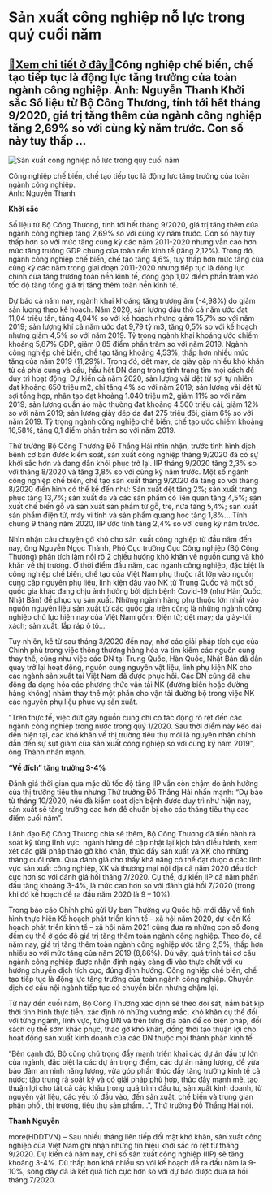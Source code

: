 Sản xuất công nghiệp nỗ lực trong quý cuối năm
==============================================

[:gift:Xem chi tiết ở đây:gift:](https://hddtvn.com/san-xuat-cong-nghiep-no-luc-trong-quy-cuoi-nam/)Công nghiệp chế biến, chế tạo tiếp tục là động lực tăng trưởng của toàn ngành công nghiệp. Ảnh: Nguyễn Thanh Khởi sắc Số liệu từ Bộ Công Thương, tính tới hết tháng 9/2020, giá trị tăng thêm của ngành công nghiệp tăng 2,69% so với cùng kỳ năm trước. Con số này tuy thấp …
------------------------------------------------------------------------------------------------------------------------------------------------------------------------------------------------------------------------------------------------------------------------------





![Sản xuất công nghiệp nỗ lực trong quý cuối năm](https://hddtvn.com/wp-content/uploads/2021/01/3817_9-_3705_e4d6448371628b3cd273.jpg "Sản xuất công nghiệp nỗ lực trong quý cuối năm")


Công nghiệp chế biến, chế tạo tiếp tục là động lực tăng trưởng của toàn ngành công nghiệp.  
 Ảnh: Nguyễn Thanh



**Khởi sắc**


Số liệu từ Bộ Công Thương, tính tới hết tháng 9/2020, giá trị tăng thêm của ngành công nghiệp tăng 2,69% so với cùng kỳ năm trước. Con số này tuy thấp hơn so với mức tăng cùng kỳ các năm 2011-2020 nhưng vẫn cao hơn mức tăng trưởng GDP chung của toàn nền kinh tế (tăng 2,12%). Trong đó, ngành công nghiệp chế biến, chế tạo tăng 4,6%, tuy thấp hơn mức tăng của cùng kỳ các năm trong giai đoạn 2011-2020 nhưng tiếp tục là động lực chính của tăng trưởng toàn nền kinh tế, đóng góp 1,02 điểm phần trăm vào tốc độ tăng tổng giá trị tăng thêm toàn nền kinh tế.





Dự báo cả năm nay, ngành khai khoáng tăng trưởng âm (-4,98%) do giảm sản lượng theo kế hoạch. Năm 2020, sản lượng dầu thô cả năm ước đạt 11,04 triệu tấn, tăng 4,04% so với kế hoạch nhưng giảm 15,7% so với năm 2019; sản lượng khí cả năm ước đạt 9,79 tỷ m3, tăng 0,5% so với kế hoạch nhưng giảm 4,5% so với năm 2019. Tỷ trọng ngành khai khoáng ước chiếm khoảng 5,87% GDP, giảm 0,85 điểm phần trăm so với năm 2019. 
Ngành công nghiệp chế biến, chế tạo tăng khoảng 4,53%, thấp hơn nhiều mức tăng của năm 2019 (11,29%). Trong đó, dệt may, da giày gặp nhiều khó khăn từ cả phía cung và cầu, hầu hết DN đang trong tình trạng tìm mọi cách để duy trì hoạt động. Dự kiến cả năm 2020, sản lượng vải dệt từ sợi tự nhiên đạt khoảng 650 triệu m2, chỉ tăng 4% so với năm 2019; sản lượng vải dệt từ sợi tổng hợp, nhân tạo đạt khoảng 1.040 triệu m2, giảm 11% so với năm 2019; sản lượng quần áo mặc thường đạt khoảng 4.500 triệu cái, giảm 12% so với năm 2019; sản lượng giày dép da đạt 275 triệu đôi, giảm 6% so với năm 2019. Tỷ trọng ngành công nghiệp chế biến, chế tạo ước chiếm khoảng 16,58%, tăng 0,1 điểm phần trăm so với năm 2019.






Thứ trưởng Bộ Công Thương Đỗ Thắng Hải nhìn nhận, trước tình hình dịch bệnh cơ bản được kiểm soát, sản xuất công nghiệp tháng 9/2020 đã có sự khởi sắc hơn và đang dần khôi phục trở lại. IIP tháng 9/2020 tăng 2,3% so với tháng 8/2020 và tăng 3,8% so với cùng kỳ năm trước. Một số ngành công nghiệp chế biến, chế tạo sản xuất tháng 9/2020 đã tăng so với tháng 8/2020 điển hình có thể kể đến như: Sản xuất dệt tăng 2%; sản xuất trang phục tăng 13,7%; sản xuất da và các sản phẩm có liên quan tăng 4,5%; sản xuất chế biến gỗ và sản xuất sản phẩm từ gỗ, tre, nứa tăng 5,4%; sản xuất sản phẩm điện tử, máy vi tính và sản phẩm quang học tăng 1,8%… Tính chung 9 tháng năm 2020, IIP ước tính tăng 2,4% so với cùng kỳ năm trước.


Nhìn nhận câu chuyện gỡ khó cho sản xuất công nghiệp từ đầu năm đến nay, ông Nguyễn Ngọc Thành, Phó Cục trưởng Cục Công nghiệp (Bộ Công Thương) phân tích làm nổi rõ 2 chiều hướng khó khăn về nguồn cung và khó khăn về thị trường. Ở thời điểm đầu năm, các ngành công nghiệp, đặc biệt là công nghiệp chế biến, chế tạo của Việt Nam phụ thuộc rất lớn vào nguồn cung cấp nguyên phụ liệu, linh kiện đầu vào NK từ Trung Quốc và một số quốc gia khác đang chịu ảnh hưởng bởi dịch bệnh Covid-19 (như Hàn Quốc, Nhật Bản) để phục vụ sản xuất. Những ngành hàng phụ thuộc lớn nhất vào nguồn nguyên liệu sản xuất từ các quốc gia trên cũng là những ngành công nghiệp chủ lực hiện nay của Việt Nam gồm: Điện tử; dệt may; da giày-túi xách; sản xuất, lắp ráp ô tô…


Tuy nhiên, kể từ sau tháng 3/2020 đến nay, nhờ các giải pháp tích cực của Chính phủ trong việc thông thương hàng hóa và tìm kiếm các nguồn cung thay thế, cũng như việc các DN tại Trung Quốc, Hàn Quốc, Nhật Bản đã dần quay trở lại hoạt động, nguồn cung nguyên vật liệu, linh phụ kiện NK cho các ngành sản xuất tại Việt Nam đã được phục hồi. Các DN cũng đã chủ động đa dạng hóa các phương thức vận tải NK (đường biển hoặc đường hàng không) nhằm thay thế một phần cho vận tải đường bộ trong việc NK các nguyên phụ liệu phục vụ sản xuất.


“Trên thực tế, việc đứt gãy nguồn cung chỉ có tác động rõ rệt đến các ngành công nghiệp trong nước trong quý 1/2020. Sau thời điểm này kéo dài đến hiện tại, các khó khăn về thị trường tiêu thụ mới là nguyên nhân chính dẫn đến sự sụt giảm của sản xuất công nghiệp so với cùng kỳ năm 2019”, ông Thành nhấn mạnh.


**“Về đích” tăng trưởng 3-4%**


Đánh giá thời gian qua mặc dù tốc độ tăng IIP vẫn còn chậm do ảnh hưởng của thị trường tiêu thụ nhưng Thứ trưởng Đỗ Thắng Hải nhấn mạnh: “Dự báo từ tháng 10/2020, nếu đà kiểm soát dịch bệnh được duy trì như hiện nay, sản xuất sẽ tăng trưởng cao hơn để chuẩn bị cho các tháng tiêu thụ cao điểm cuối năm”.


Lãnh đạo Bộ Công Thương chia sẻ thêm, Bộ Công Thương đã tiến hành rà soát kỹ từng lĩnh vực, ngành hàng để cập nhật lại kịch bản điều hành, xem xét các giải pháp tháo gỡ khó khăn, thúc đẩy sản xuất và XK cho những tháng cuối năm. Qua đánh giá cho thấy khả năng có thể đạt được ở các lĩnh vực sản xuất công nghiệp, XK và thương mại nội địa cả năm 2020 đều tích cực hơn so với đánh giá hồi tháng 7/2020. Cụ thể, dự kiến IIP cả năm phấn đấu tăng khoảng 3-4%, là mức cao hơn so với đánh giá hồi 7/2020 (trong khi đó kế hoạch đề ra đầu năm 2020 là 9 – 10%).


Trong báo cáo Chính phủ gửi Ủy ban Thường vụ Quốc hội mới đây về tình hình thực hiện Kế hoạch phát triển kinh tế – xã hội năm 2020, dự kiến Kế hoạch phát triển kinh tế – xã hội năm 2021 cũng đưa ra những con số đong đếm cụ thể ở góc độ giá trị tăng thêm toàn ngành công nghiệp. Theo đó, cả năm nay, giá trị tăng thêm toàn ngành công nghiệp ước tăng 2,5%, thấp hơn nhiều so với mức tăng của năm 2019 (8,86%). Dù vậy, quá trình tái cơ cấu ngành công nghiệp được nhận định ngày càng đi vào thực chất với xu hướng chuyển dịch tích cực, đúng định hướng. Công nghiệp chế biến, chế tạo tiếp tục là động lực tăng trưởng của toàn ngành công nghiệp. Chuyển dịch cơ cấu nội ngành tiếp tục có chuyển biến nhưng chậm lại.


Từ nay đến cuối năm, Bộ Công Thương xác định sẽ theo dõi sát, nắm bắt kịp thời tình hình thực tiễn, xác định rõ những vướng mắc, khó khăn cụ thể đối với từng ngành, lĩnh vực, từng DN và trên từng địa bàn để có biện pháp, đối sách cụ thể sớm khắc phục, tháo gỡ khó khăn, đồng thời tạo thuận lợi cho hoạt động sản xuất kinh doanh của các DN thuộc mọi thành phần kinh tế.


“Bên cạnh đó, Bộ cũng chú trọng đẩy mạnh triển khai các dự án đầu tư lớn của ngành, đặc biệt là các dự án trọng điểm, các dự án năng lượng, để vừa bảo đảm an ninh năng lượng, vừa góp phần thúc đẩy tăng trưởng kinh tế cả nước; tập trung rà soát kỹ và có giải pháp phù hợp, thúc đẩy mạnh mẽ, tạo thuận lợi cho tất cả các khâu trong quá trình đầu tư, sản xuất kinh doanh, từ nguyên vật liệu, các yếu tố đầu vào, đến sản xuất, chế biến và trung gian phân phối, thị trường, tiêu thụ sản phẩm…”, Thứ trưởng Đỗ Thắng Hải nói.




**Thanh Nguyễn**



more(HDDTVN) – Sau nhiều tháng liên tiếp đối mặt khó khăn, sản xuất công nghiệp của Việt Nam ghi nhận những tín hiệu khởi sắc rõ rệt từ tháng 9/2020. Dự kiến cả năm nay, chỉ số sản xuất công nghiệp (IIP) sẽ tăng khoảng 3-4%. Dù thấp hơn khá nhiều so với kế hoạch đề ra đầu năm là 9-10%, song đây đã là kết quả tích cực hơn so với dự báo được đưa ra hồi tháng 7/2020.

